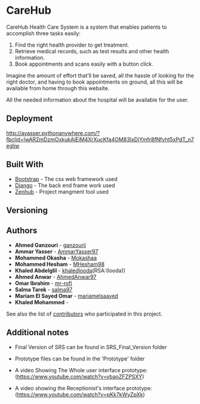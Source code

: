 # CareHub

CareHub Health Care System is a system that enables patients to accomplish three
tasks easily:
1. Find the right health provider to get treatment.
2. Retrieve medical records, such as test results and other health information.
3. Book appointments and scans easily with a button click.

Imagine the amount of effort that’ll be saved, all the hassle of looking for the right
doctor, and having to book appointments on ground, all this will be available from
home through this website.

All the needed information about the hospital will be available for the user.


## Deployment
http://ayasser.pythonanywhere.com/?fbclid=IwAR2mDzmOxkukAiEiM4XrXucKfa4OM83IxDjYmfr8fNfyht5xPdT_n7egliw


## Built With

* [Bootstrap](https://getbootstrap.com/docs/4.1/components/) - The css web framework used
* [Django](https://docs.djangoproject.com/en/2.1/) - The back end frame work used
* [Zenhub](https://www.zenhub.com/) - Project mangment tool used

## Versioning

## Authors

* **Ahmed Ganzouri** - [ganzourii](https://github.com/ganzourii)
* **Ammar Yasser** - [AmmarYasser97](https://github.com/AmmarYasser97)
* **Mohammed Okasha** - [Mokashaa](https://github.com/Mokashaa)
* **Mohammed Hesham** - [MHesham98](https://github.com/MHesham98)
* **Khaled Abdelglil** - [khaledlooda](https://github.com/khaledlooda)(RSA:(looda))
* **Ahmed Anwar** - [AhmedAnwar97](https://github.com/AhmedAnwar97)
* **Omar Ibrahim** - [mr-rofl](https://github.com/mr-rofl)
* **Salma Tarek** - [salma97](https://github.com/salma97)
* **Mariam El Sayed Omar** - [mariamelsaayed](https://github.com/mariamelsaayed)
* **Khaled Mohammed** - []()

See also the list of [contributors](https://github.com/ganzourii/SE2018G10/graphs/contributors) who participated in this project.

## Additional notes
- Final Version of SRS can be found in SRS_Final_Version folder

- Prototype files can be found in the 'Prototype' folder

- A video Showing The Whole user interface prototype:
(https://www.youtube.com/watch?v=ybaoZFZPSXY)

- A video showing the Receptionist's interface prototype:
(https://www.youtube.com/watch?v=pKk7kWyZpXk)



